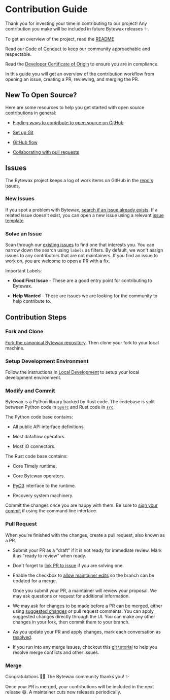# Contribution Guide

Thank you for investing your time in contributing to our project! Any
contribution you make will be included in future Bytewax releases ✨.

To get an overview of the project, read the
[README](https://github.com/bytewax/bytewax/README.md)

Read our [Code of
Conduct](https://github.com/bytewax/bytewax/blob/main/CODE_OF_CONDUCT.md) to
keep our community approachable and respectable.

Read the [Developer Certificate of
Origin](https://github.com/bytewax/bytewax/blob/main/DEVELOPER_CERTIFICATE_OF_ORIGIN.md)
to ensure you are in compliance.

In this guide you will get an overview of the contribution workflow
from opening an issue, creating a PR, reviewing, and merging the PR.

## New To Open Source?

Here are some resources to help you get started with open source
contributions in general:

- [Finding ways to contribute to open source on
  GitHub](https://docs.github.com/en/get-started/exploring-projects-on-github/finding-ways-to-contribute-to-open-source-on-github)

- [Set up
  Git](https://docs.github.com/en/get-started/quickstart/set-up-git)

- [GitHub
  flow](https://docs.github.com/en/get-started/quickstart/github-flow)

- [Collaborating with pull
  requests](https://docs.github.com/en/github/collaborating-with-pull-requests)

## Issues

The Bytewax project keeps a log of work items on GitHub in the [repo's
issues](https://github.com/bytewax/bytewax/issues).

### New Issues

If you spot a problem with Bytewax, [search if an issue already
exists](https://github.com/bytewax/bytewax/issues). If a related issue
doesn't exist, you can open a new issue using a relevant [issue
template](https://github.com/bytewax/bytewax/issues/new/choose).

### Solve an Issue

Scan through our [existing
issues](https://github.com/bytewax/bytewax/issues) to find one that
interests you. You can narrow down the search using `labels` as
filters. By default, we won't assign issues to any contributors that
are not maintainers. If you find an issue to work on, you are welcome
to open a PR with a fix.

Important Labels:

- **Good First Issue** - These are a good entry point for contributing
  to Bytewax.

- **Help Wanted** - These are issues we are looking for the community
  to help contribute to.

## Contribution Steps

### Fork and Clone

[Fork the canonical Bytewax
repository](https://github.com/bytewax/bytewax/fork). Then clone your
fork to your local machine.

### Setup Development Environment

Follow the instructions in [Local
Development](https://docs.bytewax.io/stable/guide/contributing/local-development.html)
to setup your local development environment.

### Modify and Commit

Bytewax is a Python library backed by Rust code. The codebase is split
between Python code in
[`pysrc`](https://github.com/bytewax/bytewax/tree/main/pysrc) and Rust
code in [`src`](https://github.com/bytewax/bytewax/tree/main/src).

The Python code base contains:

- All public API interface definitions.

- Most dataflow operators.

- Most IO connectors.

The Rust code base contains:

- Core Timely runtime.

- Core Bytewax operators.

- [PyO3](https://pyo3.rs/) interface to the runtime.

- Recovery system machinery.

Commit the changes once you are happy with them. Be sure to [sign your
commit](https://docs.github.com/en/organizations/managing-organization-settings/managing-the-commit-signoff-policy-for-your-organization#about-commit-signoffs)
if using the command line interface.

### Pull Request

When you're finished with the changes, create a pull request, also
known as a PR.

- Submit your PR as a "draft" if it is not ready for immediate review.
  Mark it as "ready to review" when ready.

- Don't forget to [link PR to
  issue](https://docs.github.com/en/issues/tracking-your-work-with-issues/linking-a-pull-request-to-an-issue)
  if you are solving one.

- Enable the checkbox to [allow maintainer
  edits](https://docs.github.com/en/github/collaborating-with-issues-and-pull-requests/allowing-changes-to-a-pull-request-branch-created-from-a-fork)
  so the branch can be updated for a merge.

  Once you submit your PR, a maintainer will review your proposal. We
  may ask questions or request for additional information.

- We may ask for changes to be made before a PR can be merged, either
  using [suggested
  changes](https://docs.github.com/en/github/collaborating-with-issues-and-pull-requests/incorporating-feedback-in-your-pull-request)
  or pull request comments. You can apply suggested changes directly
  through the UI. You can make any other changes in your fork, then
  commit them to your branch.

- As you update your PR and apply changes, mark each conversation as
  [resolved](https://docs.github.com/en/github/collaborating-with-issues-and-pull-requests/commenting-on-a-pull-request#resolving-conversations).

- If you run into any merge issues, checkout this [git
  tutorial](https://github.com/skills/resolve-merge-conflicts) to help
  you resolve merge conflicts and other issues.

### Merge

Congratulations 🎉🎉 The Bytewax community thanks you! ✨

Once your PR is merged, your contributions will be included in the
next release 😄. A maintainer cuts new releases periodically.
